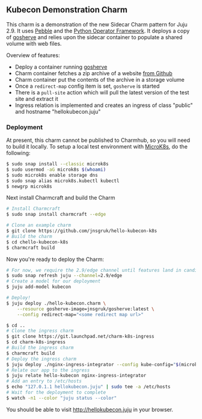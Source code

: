 ## Kubecon Demonstration Charm

This charm is a demonstration of the new Sidecar Charm pattern for Juju 2.9. It uses [Pebble](https://github.com/canonical/pebble) and the [Python Operator Framework](https://pythonoperatorframework.io). It deploys a copy of [gosherve](https://github.com/jnsgruk/gosherve) and relies upon the sidecar container to populate a shared volume with web files.

Overview of features:

- Deploy a container running [gosherve](https://github.com/jnsgruk/gosherve)
- Charm container fetches a zip archive of a website [from Github](https://github.com/jnsgruk/test-site)
- Charm container put the contents of the archive in a storage volume
- Once a `redirect-map` config item is set, `gosherve` is started
- There is a `pull-site` action which will pull the latest version of the test site and extract it
- Ingress relation is implemented and creates an ingress of class "public" and hostname "hellokubecon.juju"

### Deployment

At present, this charm cannot be published to Charmhub, so you will need to build it locally. To setup a local test environment with [MicroK8s](https://microk8s.io), do the following:

```bash
$ sudo snap install --classic microk8s
$ sudo usermod -aG microk8s $(whoami)
$ sudo microk8s enable storage dns
$ sudo snap alias microk8s.kubectl kubectl
$ newgrp microk8s
```

Next install Charmcraft and build the Charm

```bash
# Install Charmcraft
$ sudo snap install charmcraft --edge

# Clone an example charm
$ git clone https://github.com/jnsgruk/hello-kubecon-k8s
# Build the charm
$ cd chello-kubecon-k8s
$ charmcraft build
```

Now you're ready to deploy the Charm:

```bash
# For now, we require the 2.9/edge channel until features land in candidate/stable
$ sudo snap refresh juju --channel=2.9/edge
# Create a model for our deployment
$ juju add-model kubecon

# Deploy!
$ juju deploy ./hello-kubecon.charm \
    --resource gosherve-image=jnsgruk/gosherve:latest \
    --config redirect-map="<some redirect map url>"

$ cd ..
# Clone the ingress charm
$ git clone https://git.launchpad.net/charm-k8s-ingress
$ cd charm-k8s-ingress
# Build the ingress charm
$ charmcraft build
# Deploy the ingress charm
$ juju deploy ./nginx-ingress-integrator --config kube-config="$(microk8s config)"
# Relate our app to the ingress
$ juju relate hello-kubecon nginx-ingress-integrator
# Add an entry to /etc/hosts
$ echo "127.0.1.1 hellokubecon.juju" | sudo tee -a /etc/hosts
# Wait for the deployment to complete
$ watch -n1 --color "juju status --color"
```

You should be able to visit http://hellokubecon.juju in your browser.
